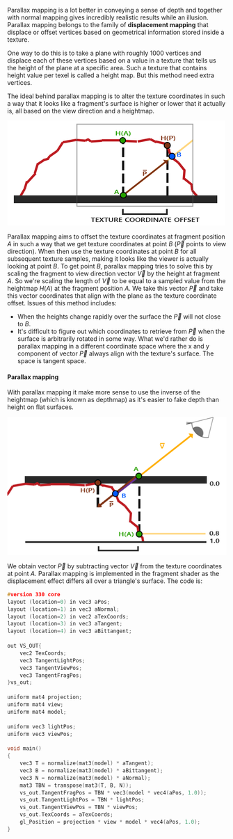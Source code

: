 Parallax mapping is a lot better in conveying a sense of depth and together with normal mapping gives incredibly realistic results while an illusion. Parallax mapping belongs to the family of **displacement mapping** that displace or offset vertices based on geometrical information stored inside a texture.

One way to do this is to take a plane with roughly 1000 vertices and displace each of these vertices based on a value in a texture that tells us the height of the plane at a specific area. Such a texture that contains height value per texel is called a height map. But this method need extra vertices.

The ideal behind parallax mapping is to alter the texture coordinates in such a way that it looks like a fragment's surface is higher or lower that it actually is, all based on the view direction and a heightmap.

![avatar](../image/parallax_mapping_scaled_height.png)

Parallax mapping aims to offset the texture coordinates at fragment position $A$ in such a way that we get texture coordinates at point $B$ ($\vec P$ points to view direction). When then use the texture coordinates at point $B$ for all subsequent texture samples, making it looks like the viewer is actually looking at point $B$. To get point $B$, parallax mapping tries to solve this by scaling the fragment to view direction vector $\vec V$ by the height at fragment $A$. So we're scaling the length of $\vec V$ to be equal to a sampled value from the heightmap $H(A)$ at the fragment position $A$. We take this vector $\vec P$ and take this vector coordinates that align with the plane as the texture coordinate offset. Issues of this method includes:

+ When the heights change rapidly over the surface the $\vec P$ will not close to $B$.
+ It's difficult to figure out which coordinates to retrieve from $\vec P$ when the surface is arbitrarily rotated in some way. What we'd rather do is parallax mapping in a different coordinate space where the x and y component of vector $\vec P$ always align with the texture's surface. The space is tangent space.

#### Parallax mapping

With parallax mapping it make more sense to use the inverse of the heightmap (which is known as depthmap) as it's easier to fake depth than height on flat surfaces.

![avatar](..\image\parallax_mapping_depth.png) 

We obtain vector $\vec P$ by subtracting vector $\vec V$ from the texture coordinates at point $A$. Parallax mapping is implemented in the fragment shader as the displacement effect differs all over a triangle's surface. The code is:

```c
#version 330 core
layout (location=0) in vec3 aPos;
layout (location=1) in vec3 aNormal;
layout (location=2) in vec2 aTexCoords;
layout (location=3) in vec3 aTangent;
layout (location=4) in vec3 aBittangent;

out VS_OUT{
	vec2 TexCoords;
	vec3 TangentLightPos;
	vec3 TangentViewPos;
	vec3 TangentFragPos;
}vs_out;

uniform mat4 projection;
uniform mat4 view;
uniform mat4 model;

uniform vec3 lightPos;
uniform vec3 viewPos;

void main()
{
	vec3 T = normalize(mat3(model) * aTangent);
	vec3 B = normalize(mat3(model) * aBittangent);
	vec3 N = normalize(mat3(model) * aNormal);
	mat3 TBN = transpose(mat3(T, B, N));
	vs_out.TangentFragPos = TBN * vec3(model * vec4(aPos, 1.0));
	vs_out.TangentLightPos = TBN * lightPos;
	vs_out.TangentViewPos = TBN * viewPos;
	vs_out.TexCoords = aTexCoords;
	gl_Position = projection * view * model * vec4(aPos, 1.0);
}
```

